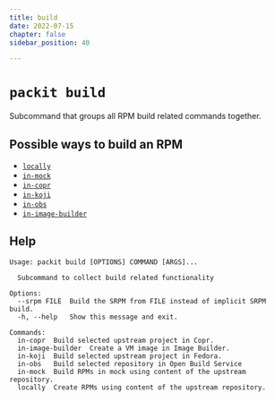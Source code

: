 ```yaml
---
title: build
date: 2022-07-15
chapter: false
sidebar_position: 40

---
```


# `packit build`

Subcommand that groups all RPM build related commands together.

## Possible ways to build an RPM

* [`locally`](/docs/cli/build/locally)
* [`in-mock`](/docs/cli/build/in-mock)
* [`in-copr`](/docs/cli/build/in-copr)
* [`in-koji`](/docs/cli/build/in-koji)
* [`in-obs`](/docs/cli/build/in-obs)
* [`in-image-builder`](/docs/cli/build/in-image-builder)

## Help

    Usage: packit build [OPTIONS] COMMAND [ARGS]...

      Subcommand to collect build related functionality

    Options:
      --srpm FILE  Build the SRPM from FILE instead of implicit SRPM build.
      -h, --help   Show this message and exit.

    Commands:
      in-copr  Build selected upstream project in Copr.
      in-image-builder  Create a VM image in Image Builder.
      in-koji  Build selected upstream project in Fedora.
      in-obs   Build selected repository in Open Build Service
      in-mock  Build RPMs in mock using content of the upstream repository.
      locally  Create RPMs using content of the upstream repository.
